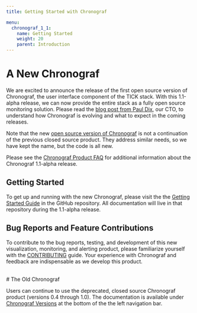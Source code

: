 ```yaml
---
title: Getting Started with Chronograf

menu:
  chronograf_1_1:
    name: Getting Started
    weight: 20
    parent: Introduction
---
```



# A New Chronograf

We are excited to announce the release of the first open source version of Chronograf, the user interface component of the TICK stack.
With this 1.1-alpha release, we can now provide the entire stack as a fully open source monitoring solution.
Please read the [blog post from Paul Dix](https://www.influxdata.com/announcing-the-new-chronograf-a-ui-for-the-tick-stack-and-a-complete-open-source-monitoring-solution), our CTO, to understand how Chronograf is evolving and what to expect in the coming releases.

Note that the new [open source version of Chronograf](https://github.com/influxdata/chronograf) is not a continuation of the previous closed source product.
They address similar needs, so we have kept the name, but the code is all new.

Please see the [Chronograf Product FAQ](/chronograf/v1.1/administration/chronograf-product-faq/) for additional information
about the Chronograf 1.1-alpha release.

## Getting Started

To get up and running with the new Chronograf, please visit the the [Getting Started Guide](https://github.com/influxdata/chronograf/blob/master/docs/GETTING_STARTED.md) in the GitHub repository.
All documentation will live in that repository during the 1.1-alpha release.

## Bug Reports and Feature Contributions

To contribute to the bug reports, testing, and development of this new visualization, monitoring, and alerting product, please familiarize yourself with the [CONTRIBUTING](https://github.com/influxdata/chronograf/blob/master/CONTRIBUTING.md) guide.
Your experience with Chronograf and feedback are indispensable as we
develop this product.

<br>
# The Old Chronograf

Users can continue to use the deprecated, closed source Chronograf product (versions 0.4 through 1.0).
The documentation is available under [Chronograf Versions](https://docs.influxdata.com/chronograf/latest/) at the bottom of the the left navigation bar.

